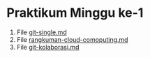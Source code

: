 # Praktikum Minggu ke-1  
  
1. File [git-single.md](./git-single.md)  
2. File [rangkuman-cloud-comoputing.md](./rangkuman-cloud-computing.md)  
3. File [git-kolaborasi.md](./git-kolaborasi.md)